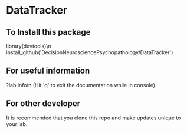 # DataTracker

## To Install this package
library(devtools)\n
install_github('DecisionNeurosciencePsychopathology/DataTracker')

## For useful information
?lab.info\n
(Hit 'q' to exit the documentation while in console)

## For other developer
It is recommended that you clone this repo and make updates unique to your lab.
